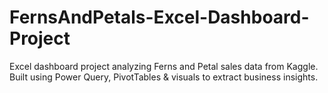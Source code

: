 # FernsAndPetals-Excel-Dashboard-Project
Excel dashboard project analyzing Ferns and Petal sales data from Kaggle. Built using Power Query, PivotTables &amp; visuals to extract business insights.
